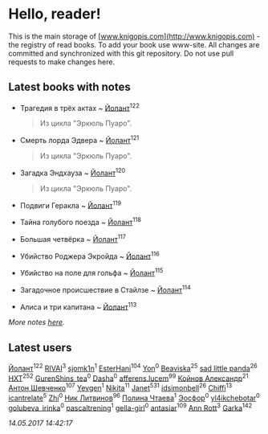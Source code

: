 # Hello, reader!
This is the main storage of [www.knigopis.com](http://www.knigopis.com) - the registry of read books.
To add your book use www-site. All changes are committed and synchronized with this git repository.
Do not use pull requests to make changes here.


## Latest books with notes
* Трагедия в трёх актах ~ [Йолант](users/104/104690883692185089260-google)<sup>122</sup>
    > Из цикла "Эркюль Пуаро".

* Смерть лорда Эдвера ~ [Йолант](users/104/104690883692185089260-google)<sup>121</sup>
    > Из цикла "Эркюль Пуаро".

* Загадка Эндхауза ~ [Йолант](users/104/104690883692185089260-google)<sup>120</sup>
    > Из цикла "Эркюль Пуаро".

* Подвиги Геракла ~ [Йолант](users/104/104690883692185089260-google)<sup>119</sup>

* Тайна голубого поезда ~ [Йолант](users/104/104690883692185089260-google)<sup>118</sup>

* Большая четвёрка ~ [Йолант](users/104/104690883692185089260-google)<sup>117</sup>

* Убийство Роджера Экройда ~ [Йолант](users/104/104690883692185089260-google)<sup>116</sup>

* Убийство на поле для гольфа ~ [Йолант](users/104/104690883692185089260-google)<sup>115</sup>

* Загадочное происшествие в Стайлзе ~ [Йолант](users/104/104690883692185089260-google)<sup>114</sup>

* Алиса и три капитана ~ [Йолант](users/104/104690883692185089260-google)<sup>113</sup>


_More notes [here](latest_books_with_notes.md)._


## Latest users
[Йолант](users/104/104690883692185089260-google)<sup>122</sup> 
[RIVAI](users/105/105617470861273678190-google)<sup>3</sup> 
[sjomk1n](users/243/243975624-vkontakte)<sup>1</sup> 
[EsterHani](users/305/30558181-vkontakte)<sup>104</sup> 
[Yon](users/103/10348899-vkontakte)<sup>0</sup> 
[Beaviska](users/102/10202544960024508-facebook)<sup>25</sup> 
[sad little panda](users/188/1882525281990290-facebook)<sup>26</sup> 
[HXT](users/100/100002563462782-facebook)<sup>252</sup> 
[GurenShins_tea](users/712/712242609159274496-twitter)<sup>0</sup> 
[Dasha](users/130/13015628898852979311-mailru)<sup>0</sup> 
[afferens.lucem](users/196/196071655-vkontakte)<sup>99</sup> 
[Койнов Александр](users/414/414040473-vkontakte)<sup>21</sup> 
[Антон Шевченко](users/339/339786161-vkontakte)<sup>107</sup> 
[Yevgen](users/100/100001921022265-facebook)<sup>1</sup> 
[Nikita](users/100/100684315-vkontakte)<sup>11</sup> 
[Janet](users/205/20565064-vkontakte)<sup>531</sup> 
[idsimonbell](users/380/380554090-vkontakte)<sup>26</sup> 
[Chiffi](users/105/105831994080785626680-google)<sup>13</sup> 
[icantrelate](users/111/111003752220369872386-googleplus)<sup>5</sup> 
[Zhi](users/104/104502610850806942588-google)<sup>0</sup> 
[Ник Литвинов](users/241/241974816-vkontakte)<sup>96</sup> 
[Полина Чтаева](users/182/18209789998000712034-mailru)<sup>1</sup> 
[Эосфор](users/193/1931089343792598-facebook)<sup>0</sup> 
[yl4ikchebotar](users/651/65177110-vkontakte)<sup>0</sup> 
[golubeva_irinka](users/208/20867638-vkontakte)<sup>0</sup> 
[pascaltrening](users/116/1168869274-facebook)<sup>1</sup> 
[gella-girl](users/421/42198251-vkontakte)<sup>0</sup> 
[antasiar](users/688/68827372-vkontakte)<sup>109</sup> 
[Ann Rott](users/108/108774233915925319546-google)<sup>3</sup> 
[Garka](users/115/115753719718250012620-google)<sup>142</sup> 


_14.05.2017 14:42:17_
